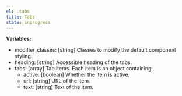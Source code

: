```yaml
---
el: .tabs
title: Tabs
state: inprogress
---
```


__Variables:__
* modifier_classes: [string] Classes to modify the default component styling.
* heading: [string] Accessible heading of the tabs.
* tabs: [array] Tab items. Each item is an object containing:
  * active: [boolean] Whether the item is active.
  * url: [string] URL of the item.
  * text: [string] Text of the item.
